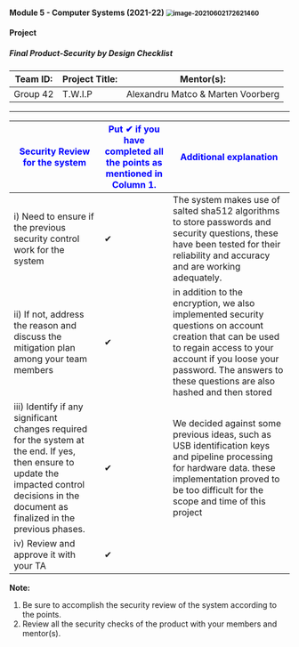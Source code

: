 #### **Module 5 - Computer Systems (2021-22)**  <img src="C:\Users\SarmahDK\AppData\Roaming\Typora\typora-user-images\image-20210602172621460.png" alt="image-20210602172621460" style="zoom:80%;" />

#### **Project**

##### **Final Product-Security by Design Checklist**


| Team ID: | Project Title: | Mentor(s): |
| -------- | -------------- | ---------- |
| Group 42 | T.W.I.P | Alexandru Matco & Marten Voorberg |

**					**

| **<span style="color:blue">Security Review for the system</span>** | **<span style="color:blue">Put ✔ if you have completed all the points as mentioned in Column 1.</span>** | **<span style="color:blue">Additional explanation</span>**
| ------------------------------------------------------------ | ------------------------------------------------------------ | ------------------------------------------------------------ |
| i) Need to ensure if the previous security control work for the system  |             ✔                                                 | The system makes use of salted sha512 algorithms to store passwords and security questions, these have been tested for their reliability and accuracy and are working adequately. |
| ii) If not, address the reason and discuss the mitigation plan among your team members |                                ✔                              | in addition to the encryption, we also implemented security questions on account creation that can be used to regain access to your account if you loose your password. The answers to these questions are also hashed and then stored |
| iii) Identify if any significant changes required for the system at the end. If yes, then ensure to update the impacted control decisions in the document as finalized in the previous phases. |       ✔                                                        | We decided against some previous ideas, such as USB identification keys and pipeline processing for hardware data. these implementation proved to be too difficult for the scope and time of this project |
| iv) Review and approve it with your TA                       |    ✔                                                            | |



**Note:** 

1. Be sure to accomplish the security review of the system according to the points. 
2. Review all the security checks of the product with your members and mentor(s).																																

